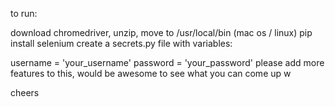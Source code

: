 to run:

download chromedriver, unzip, move to /usr/local/bin (mac os / linux)
pip install selenium
create a secrets.py file with variables:

 username = 'your_username'
 password = 'your_password'
please add more features to this, would be awesome to see what you can come up w

cheers